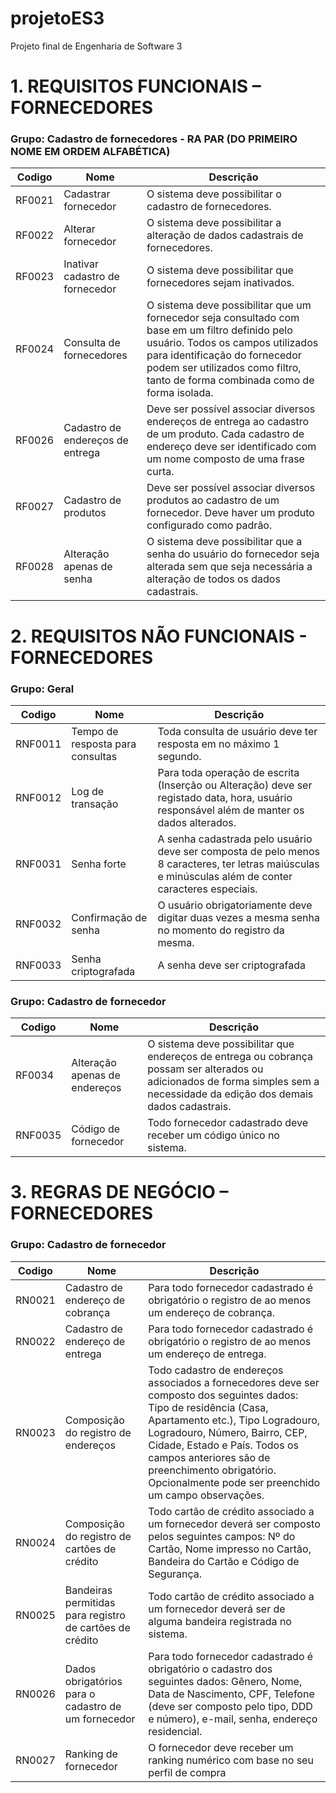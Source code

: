 # projetoES3
Projeto final de Engenharia de Software 3

# 1. REQUISITOS FUNCIONAIS – FORNECEDORES
### Grupo:   Cadastro de fornecedores - RA PAR (DO PRIMEIRO NOME EM ORDEM ALFABÉTICA) 
| Codigo  |  Nome 	| Descrição 	|
|-	|-	|-	|
|     RF0021    	|     Cadastrar fornecedor    	|     O   sistema deve possibilitar o cadastro de fornecedores.    	|
|     RF0022    	|     Alterar fornecedor    	|     O   sistema deve possibilitar a alteração de dados cadastrais de fornecedores.    	|
|     RF0023    	|     Inativar   cadastro de fornecedor    	|     O   sistema deve possibilitar que fornecedores sejam inativados.    	|
|     RF0024    	|     Consulta   de fornecedores    	|     O   sistema deve possibilitar que um fornecedor seja consultado com base em um   filtro definido pelo usuário. Todos os campos utilizados para identificação   do fornecedor podem ser utilizados como filtro, tanto de forma combinada como   de forma isolada.    	|
|     RF0026    	|     Cadastro de endereços de   entrega    	|     Deve   ser possível associar diversos endereços de entrega ao cadastro de um produto.   Cada cadastro de endereço deve ser identificado com um nome composto de uma   frase curta.     	|
|     RF0027    	|     Cadastro de produtos    	|     Deve   ser possível associar diversos produtos ao cadastro de um fornecedor. Deve   haver um produto configurado como padrão.     	|
|     RF0028    	|     Alteração apenas de senha    	|     O   sistema deve possibilitar que a senha do usuário do fornecedor seja alterada   sem que seja necessária a alteração de todos os dados cadastrais.     	|
# 2. REQUISITOS NÃO FUNCIONAIS - FORNECEDORES
###  Grupo: Geral
| Codigo  |  Nome 	| Descrição 	|
|-	|-	|-	|
|     RNF0011    	|     Tempo de resposta para   consultas    	|     Toda   consulta de usuário deve ter resposta em no máximo 1 segundo.    	|
|     RNF0012    	|     Log de transação     	|     Para   toda operação de escrita (Inserção ou Alteração) deve ser registado data,   hora, usuário responsável além de manter os dados alterados.    	|
|     RNF0031    	|     Senha forte    	|     A   senha cadastrada pelo usuário deve ser composta de pelo menos 8 caracteres,   ter letras maiúsculas e minúsculas além de conter caracteres especiais.    	|
|     RNF0032    	|     Confirmação de senha    	|     O   usuário obrigatoriamente deve digitar duas vezes a mesma senha no momento do   registro da mesma.    	|
|     RNF0033    	|     Senha criptografada    	|     A   senha deve ser criptografada     	|
###   Grupo: Cadastro de fornecedor  
| Codigo  |  Nome 	| Descrição 	|
|-	|-	|-	|
|     RF0034    	|     Alteração apenas de   endereços     	|     O   sistema deve possibilitar que endereços de entrega ou cobrança possam ser   alterados ou adicionados de forma simples sem a necessidade da edição dos   demais dados cadastrais.     	|
|     RNF0035    	|     Código de fornecedor    	|     Todo   fornecedor cadastrado deve receber um código único no sistema.    	|
# 3. REGRAS DE NEGÓCIO – FORNECEDORES
### Grupo:   Cadastro de fornecedor 
| Codigo  |  Nome 	| Descrição 	|
|-	|-	|-	|
|     RN0021    	|     Cadastro de endereço de   cobrança    	|     Para   todo fornecedor cadastrado é obrigatório o registro de ao menos um endereço   de cobrança.     	|
|     RN0022    	|     Cadastro de endereço de   entrega    	|     Para   todo fornecedor cadastrado é obrigatório o registro de ao menos um endereço   de entrega.     	|
|     RN0023    	|     Composição do registro de   endereços    	|     Todo   cadastro de endereços associados a fornecedores deve ser composto dos   seguintes dados: Tipo de residência (Casa, Apartamento etc.), Tipo   Logradouro, Logradouro, Número, Bairro, CEP, Cidade, Estado e País. Todos os   campos anteriores são de preenchimento obrigatório. Opcionalmente pode ser   preenchido um campo observações.    	|
|     RN0024    	|     Composição do registro de   cartões de crédito    	|     Todo   cartão de crédito associado a um fornecedor deverá ser composto pelos   seguintes campos: Nº do Cartão, Nome impresso no Cartão, Bandeira do Cartão e   Código de Segurança.    	|
|     RN0025    	|     Bandeiras permitidas para   registro de cartões de crédito    	|     Todo   cartão de crédito associado a um fornecedor deverá ser de alguma bandeira   registrada no sistema.    	|
|     RN0026    	|     Dados obrigatórios para o   cadastro de um fornecedor    	|     Para   todo fornecedor cadastrado é obrigatório o cadastro dos seguintes dados:   Gênero, Nome, Data de Nascimento, CPF, Telefone (deve ser composto pelo tipo,   DDD e número), e-mail, senha, endereço residencial.    	|
|     RN0027    	|     Ranking de fornecedor    	|     O   fornecedor deve receber um ranking numérico com base no seu perfil de compra    	|
